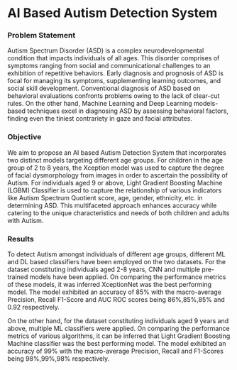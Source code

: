 # AI Based Autism Detection System


### Problem Statement

Autism Spectrum Disorder (ASD) is a complex neurodevelopmental condition that impacts individuals of all ages. This disorder comprises of symptoms ranging from social and communicational challenges to an exhibition of repetitive behaviors. Early diagnosis and prognosis of ASD is focal for managing its symptoms, supplementing learning outcomes, and social skill development. Conventional diagnosis of ASD based on behavioral evaluations confronts problems owing to the lack of clear-cut rules. On the other hand, Machine Learning and Deep Learning models-based techniques excel in diagnosing ASD by assessing behavioral factors, finding even the tiniest contrariety in gaze and facial attributes. 

### Objective

We aim to propose an AI based Autism Detection System that incorporates two distinct models targeting different age groups. For children in the age group of 2 to 8 years, the Xception model was used to capture the degree of facial dysmorphology from images in order to ascertain the possibility of Autism. For individuals aged 9 or above, Light Gradient Boosting Machine (LGBM) Classifier is used to capture the relationship of various indicators like Autism Spectrum Quotient score, age, gender, ethnicity, etc. in determining ASD. This multifaceted approach enhances accuracy while catering to the unique characteristics and needs of both children and adults with Autism.

### Results

To detect Autism amongst individuals of different age groups, different ML and DL based classifiers have been employed on the two datasets. For the dataset constituting individuals aged 2-8 years, CNN and multiple pre-trained models have been applied. On comparing the performance metrics of these models, it was inferred XceptionNet was the best performing model. The model exhibited an accuracy of 85% with the macro-average Precision, Recall F1-Score and AUC ROC scores being 86%,85%,85% and 0.92 respectively.

On the other hand, for the dataset constituting individuals aged 9 years and above, multiple ML classifiers were applied. On comparing the performance metrics of various algorithms, it can be inferred that Light Gradient Boosting Machine classifier was the best performing model. The model exhibited an accuracy of 99% with the macro-average Precision, Recall and F1-Scores being 98%,99%,98% respectively.

